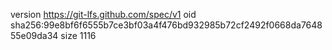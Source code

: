 version https://git-lfs.github.com/spec/v1
oid sha256:99e8bf6f6555b7ce3bf03a4f476bd932985b72cf2492f0668da764855e09da34
size 1116

